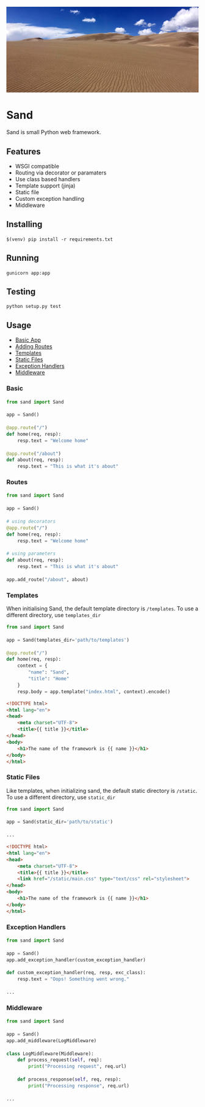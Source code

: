 ![Image of Sand](docs/img/sand.jpg)

# Sand

Sand is small Python web framework.


## Features
- WSGI compatible
- Routing via decorator or paramaters  
- Use class based handlers
- Template support (jinja)
- Static file
- Custom exception handling
- Middleware

## Installing
```
$(venv) pip install -r requirements.txt
```

## Running
```
gunicorn app:app
```

## Testing
```
python setup.py test
```

## Usage
- [Basic App](basic)
- [Adding Routes](routes)
- [Templates](templates)
- [Static Files](static-files)
- [Exception Handlers](exceptions-handlers)
- [Middleware](middleware)

### Basic
```python
from sand import Sand

app = Sand()

@app.route("/")
def home(req, resp):
    resp.text = "Welcome home"

@app.route("/about")
def about(req, resp):
    resp.text = "This is what it's about"
```

### Routes
```python
from sand import Sand

app = Sand()

# using decorators
@app.route("/")
def home(req, resp):
    resp.text = "Welcome home"

# using parameters
def about(req, resp):
    resp.text = "This is what it's about"

app.add_route("/about", about)
```

### Templates
When initialising Sand, the default template directory is `/templates`. To use a different directory, use `templates_dir`

```python
from sand import Sand

app = Sand(templates_dir='path/to/templates')

@app.route("/")
def home(req, resp):
    context = {
        "name": "Sand",
        "title": "Home"
    }
    resp.body = app.template("index.html", context).encode()
```

```html
<!DOCTYPE html>
<html lang="en">
<head>
    <meta charset="UTF-8">
    <title>{{ title }}</title>
</head>
<body>
    <h1>The name of the framework is {{ name }}</h1>
</body>
</html>
```

### Static Files
Like templates, when initializing sand, the default static directory is `/static`. To use a different directory, use `static_dir`

```python
from sand import Sand

app = Sand(static_dir='path/to/static')

...
```

```html
<!DOCTYPE html>
<html lang="en">
<head>
    <meta charset="UTF-8">
    <title>{{ title }}</title>
    <link href="/static/main.css" type="text/css" rel="stylesheet">
</head>
<body>
    <h1>The name of the framework is {{ name }}</h1>
</body>
</html>
```
### Exception Handlers
```python
from sand import Sand

app = Sand()
app.add_exception_handler(custom_exception_handler)

def custom_exception_handler(req, resp, exc_class):
    resp.text = "Oops! Something went wrong."

...
```

### Middleware
```python
from sand import Sand

app = Sand()
app.add_middleware(LogMiddleware)

class LogMiddleware(Middleware):
    def process_request(self, req):
        print("Processing request", req.url)

    def process_response(self, req, resp):
        print("Processing response", req.url)

...
```